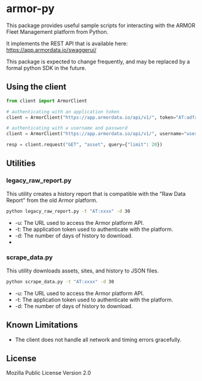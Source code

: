 # armor-py


This package provides useful sample scripts for interacting with the ARMOR Fleet Management platform from Python.

It implements the REST API that is available here: https://app.armordata.io/swaggerui/

This package is expected to change frequently, and may be replaced by a formal python SDK in the future.

## Using the client
```python
from client import ArmorClient

# authenticating with an application token
client = ArmorClient("https://app.armordata.io/api/v1/", token="AT:adfasdf....asdfasd")

# authenticating with a username and password
client = ArmorClient("https://app.armordata.io/api/v1/", username="user@domain.com", password="password")

resp = client.request("GET", "asset", query={"limit": 20})
```

## Utilities
### legacy_raw_report.py
This utility creates a history report that is compatible with the "Raw Data Report" from the old Armor platform.
```bash
python legacy_raw_report.py -t "AT:xxxx" -d 30
```
* -u: The URL used to access the Armor platform API.
* -t: The application token used to authenticate with the platform.
* -d: The number of days of history to download.
* 
### scrape_data.py
This utility downloads assets, sites, and history to JSON files.
```bash
python scrape_data.py -t "AT:xxxx" -d 30
```
* -u: The URL used to access the Armor platform API.
* -t: The application token used to authenticate with the platform.
* -d: The number of days of history to download.

## Known Limitations
* The client does not handle all network and timing errors gracefully.

## License

Mozilla Public License Version 2.0
